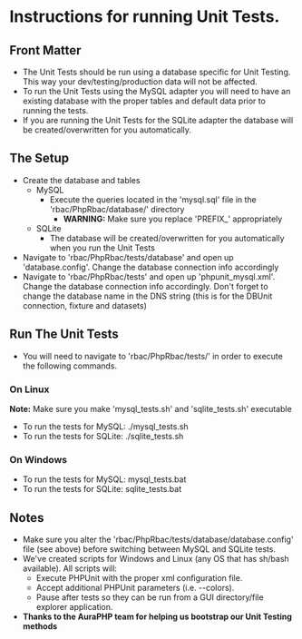 # Instructions for running Unit Tests.

## Front Matter

* The Unit Tests should be run using a database specific for Unit Testing. This way your dev/testing/production data will not be affected.
* To run the Unit Tests using the MySQL adapter you will need to have an existing database with the proper tables and default data prior to running the tests.
* If you are running the Unit Tests for the SQLite adapter the database will be created/overwritten for you automatically.

## The Setup

* Create the database and tables
    * MySQL
        * Execute the queries located in the 'mysql.sql' file in the 'rbac/PhpRbac/database/' directory
            * **WARNING:** Make sure you replace 'PREFIX_' appropriately
    * SQLite
        * The database will be created/overwritten for you automatically when you run the Unit Tests
* Navigate to 'rbac/PhpRbac/tests/database' and open up 'database.config'. Change the database connection info accordingly
* Navigate to 'rbac/PhpRbac/tests' and open up 'phpunit_mysql.xml'. Change the database connection info accordingly. Don't forget to change the database name in the DNS string (this is for the DBUnit connection, fixture and datasets)

## Run The Unit Tests

* You will need to navigate to 'rbac/PhpRbac/tests/' in order to execute the following commands.

### On Linux

**Note:** Make sure you make 'mysql_tests.sh' and 'sqlite_tests.sh' executable

* To run the tests for MySQL: ./mysql_tests.sh
* To run the tests for SQLite: ./sqlite_tests.sh

### On Windows

* To run the tests for MySQL: mysql_tests.bat
* To run the tests for SQLite: sqlite_tests.bat

## Notes

* Make sure you alter the 'rbac/PhpRbac/tests/database/database.config' file (see above) before switching between MySQL and SQLite tests.
* We've created scripts for Windows and Linux (any OS that has sh/bash available). All scripts will:
    * Execute PHPUnit with the proper xml configuration file.
    * Accept additional PHPUnit parameters (i.e. --colors).
    * Pause after tests so they can be run from a GUI directory/file explorer application.
* **Thanks to the AuraPHP team for helping us bootstrap our Unit Testing methods**